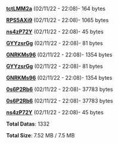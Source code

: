 [**tctLMM2a**](/data/tctLMM2a.txt) (02/11/22 - 22:08)- 164 bytes

[**RPS5AXi9**](/data/RPS5AXi9.txt) (02/11/22 - 22:08)- 1065 bytes

[**ns4zP72Y**](/data/ns4zP72Y.txt) (02/11/22 - 22:08)- 45 bytes

[**GYYzsrGg**](/data/GYYzsrGg.txt) (02/11/22 - 22:08)- 81 bytes

[**GNRKMs96**](/data/GNRKMs96.txt) (02/11/22 - 22:08)- 1354 bytes

[**GYYzsrGg**](/data/GYYzsrGg.txt) (02/11/22 - 22:08)- 81 bytes

[**GNRKMs96**](/data/GNRKMs96.txt) (02/11/22 - 22:08)- 1354 bytes

[**0s6P2Rb6**](/data/0s6P2Rb6.txt) (02/11/22 - 22:08)- 37783 bytes

[**0s6P2Rb6**](/data/0s6P2Rb6.txt) (02/11/22 - 22:08)- 37783 bytes

[**ns4zP72Y**](/data/ns4zP72Y.txt) (02/11/22 - 22:08)- 45 bytes

**Total Datas**: 1332

**Total Size**: 7.52 MB / 7.5 MB